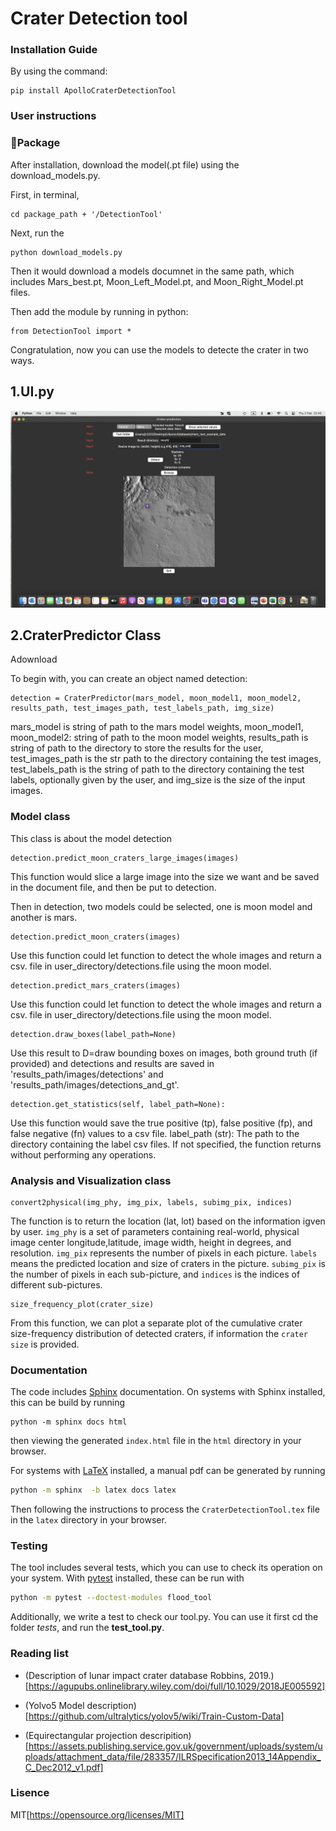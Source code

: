 # Crater Detection tool

### Installation Guide

By using the command: 
```
pip install ApolloCraterDetectionTool
```

### User instructions

### 📖Package
After installation, download the model(.pt file) using the download_models.py. 

First, in terminal, 
```
cd package_path + '/DetectionTool'
```

Next, run the 

```
python download_models.py
```

Then it would download a models documnet in the same path, which includes Mars_best.pt, Moon_Left_Model.pt, and Moon_Right_Model.pt files.

Then add the module by running in python:
```
from DetectionTool import *
```

Congratulation, now you can use the models to detecte the crater in two ways.
## 1.UI.py
![Image](https://github.com/edsml-zw1622/33/raw/main/Img/UIInterface.png)

## 2.CraterPredictor Class
Adownload

To begin with, you can create an object named detection:
```
detection = CraterPredictor(mars_model, moon_model1, moon_model2, results_path, test_images_path, test_labels_path, img_size)
```
mars_model is string of path to the mars model weights, moon_model1, moon_model2: string of path to the moon model weights, results_path is string of path to the directory to store the results for the user, test_images_path is the str path to the directory containing the test images, test_labels_path is the string of path to the directory containing the test labels, optionally given by the user, and img_size is the size of the input images.



### Model class
This class is about the model detection

```
detection.predict_moon_craters_large_images(images)
```
This function would slice a large image into the size we want and be saved in the document file, and then be put to detection.

Then in detection, two models could be selected, one is moon model and another is mars.

```
detection.predict_moon_craters(images)
```
Use this function could let function to detect the whole images and return a csv. file in user_directory/detections.file using the moon model.

```
detection.predict_mars_craters(images)
```
Use this function could let function to detect the whole images and return a csv. file in user_directory/detections.file using the moon model.

```
detection.draw_boxes(label_path=None)
```
Use this result to D=draw bounding boxes on images, both ground truth (if provided) and detections and results are saved in 'results_path/images/detections' and 'results_path/images/detections_and_gt'.

```
detection.get_statistics(self, label_path=None):
```
Use this function would save the true positive (tp), false positive (fp), and false negative (fn) values to a csv file. label_path (str): The path to the directory containing the label csv files. If not specified, the function returns without performing any operations.


### Analysis and Visualization class
```
convert2physical(img_phy, img_pix, labels, subimg_pix, indices)
```
The function is to return the location (lat, lot) based on the information igven by user. `img_phy` is a set of parameters containing real-world, physical image center longitude,latitude, image width, height in degrees, and resolution. `img_pix` represents the number of pixels in each picture. `labels` means the predicted location and size of craters in the picture. `subimg_pix` is the number of pixels in each sub-picture, and `indices`  is the indices of different sub-pictures.

```
size_frequency_plot(crater_size)
```
From this function, we can plot a separate plot of the cumulative crater size-frequency distribution of detected craters, if information the `crater size` is provided.



### Documentation

The code includes [Sphinx](https://www.sphinx-doc.org) documentation. On systems with Sphinx installed, this can be build by running

```
python -m sphinx docs html
```

then viewing the generated `index.html` file in the `html` directory in your browser.

For systems with [LaTeX](https://www.latex-project.org/get/) installed, a manual pdf can be generated by running

```bash
python -m sphinx  -b latex docs latex
```

Then following the instructions to process the `CraterDetectionTool.tex` file in the `latex` directory in your browser.

### Testing

The tool includes several tests, which you can use to check its operation on your system. With [pytest](https://doc.pytest.org/en/latest) installed, these can be run with

```bash
python -m pytest --doctest-modules flood_tool
```

Additionally, we write a test to check our tool.py. You can use it first cd the folder *tests*, and run the **test_tool.py**.

### Reading list

 - (Description of lunar impact crater database Robbins, 2019.)
[https://agupubs.onlinelibrary.wiley.com/doi/full/10.1029/2018JE005592]

 - (Yolvo5 Model description)
[https://github.com/ultralytics/yolov5/wiki/Train-Custom-Data]

 - (Equirectangular projection descripition)[https://assets.publishing.service.gov.uk/government/uploads/system/uploads/attachment_data/file/283357/ILRSpecification2013_14Appendix_C_Dec2012_v1.pdf]
 
 
 
 ### Lisence
 
 MIT[https://opensource.org/licenses/MIT]
 
 